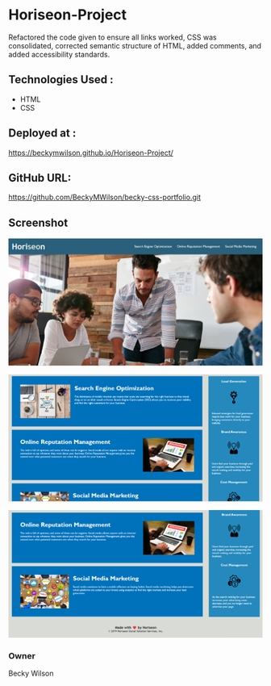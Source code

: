 # Horiseon-Project
Refactored the code given to ensure all links worked, CSS was consolidated, corrected semantic structure of HTML, added comments, and added accessibility standards. 

## Technologies Used : 
* HTML 
* CSS 

## Deployed at : 

 https://beckymwilson.github.io/Horiseon-Project/

 ## GitHub URL: 
https://github.com/BeckyMWilson/becky-css-portfolio.git


## Screenshot 

![Landing Page](https://github.com/BeckyMWilson/Horiseon-Project/blob/main/assets/images/Screenshot1_HoriseonProject.png)

![Next Page](https://github.com/BeckyMWilson/Horiseon-Project/blob/main/assets/images/Screenshot2_HoriseonProject.png)

![Last/Bottom Page](https://github.com/BeckyMWilson/Horiseon-Project/blob/main/assets/images/Screenshot3_HoriseonProject.png)

### Owner 
Becky Wilson

